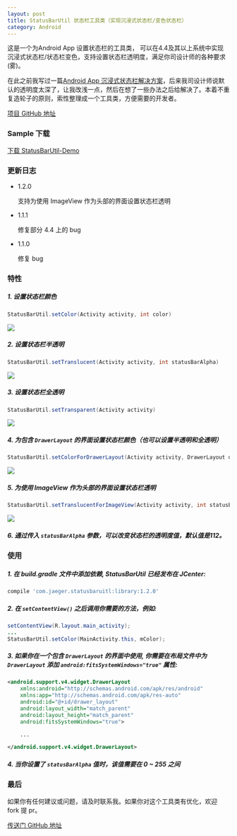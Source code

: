 ```yaml
---
layout: post
title: StatusBarUtil 状态栏工具类（实现沉浸式状态栏/变色状态栏）
category: Android 
---
```


这是一个为Android App 设置状态栏的工具类， 可以在4.4及其以上系统中实现 沉浸式状态栏/状态栏变色，支持设置状态栏透明度，满足你司设计师的各种要求(雾)。

在此之前我写过一篇[Android App 沉浸式状态栏解决方案](http://laobie.github.io/android/2016/02/15/status-bar-demo.html)，后来我司设计师说默认的透明度太深了，让我改浅一点，然后在想了一些办法之后给解决了。本着不重复造轮子的原则，索性整理成一个工具类，方便需要的开发者。

[项目 GitHub 地址](https://github.com/laobie/StatusBarUtil)

### Sample 下载
[下载 StatusBarUtil-Demo](http://fir.im/5mnp)

### 更新日志

- 1.2.0

    支持为使用 ImageView 作为头部的界面设置状态栏透明

- 1.1.1

    修复部分 4.4 上的 bug

- 1.1.0

    修复 bug

### 特性

##### 1. 设置状态栏颜色
	
~~~java
StatusBarUtil.setColor(Activity activity, int color)
~~~

  ![](https://raw.githubusercontent.com/laobie/StatusBarUtil/master/img/set_color.png)

##### 2. 设置状态栏半透明

~~~java
StatusBarUtil.setTranslucent(Activity activity, int statusBarAlpha)
~~~
	
![](https://raw.githubusercontent.com/laobie/StatusBarUtil/master/img/set_translucnet.png)
	
##### 3. 设置状态栏全透明

~~~java
StatusBarUtil.setTransparent(Activity activity)
~~~
	
![](https://raw.githubusercontent.com/laobie/StatusBarUtil/master/img/set_transparent.png)
  
##### 4. 为包含 `DrawerLayout` 的界面设置状态栏颜色（也可以设置半透明和全透明）

~~~java
StatusBarUtil.setColorForDrawerLayout(Activity activity, DrawerLayout drawerLayout, int color)
~~~

![](https://raw.githubusercontent.com/laobie/StatusBarUtil/master/img/set_color_for_drawer_layout.png)

##### 5. 为使用 ImageView 作为头部的界面设置状态栏透明

~~~java
StatusBarUtil.setTranslucentForImageView(Activity activity, int statusBarAlpha, View needOffsetView)
~~~

![](https://raw.githubusercontent.com/laobie/StatusBarUtil/master/img/set_for_image_view_page.png)

  
##### 6. 通过传入 `statusBarAlpha` 参数，可以改变状态栏的透明度值，默认值是112。
  

### 使用

##### 1. 在 build.gradle 文件中添加依赖, StatusBarUtil 已经发布在 JCenter:

~~~groovy
compile 'com.jaeger.statusbaruitl:library:1.2.0'
~~~

##### 2. 在 `setContentView()` 之后调用你需要的方法，例如:

~~~java
setContentView(R.layout.main_activity);
...
StatusBarUtil.setColor(MainActivity.this, mColor);
~~~

##### 3. 如果你在一个包含 `DrawerLayout` 的界面中使用, 你需要在布局文件中为 `DrawerLayout` 添加 `android:fitsSystemWindows="true"` 属性:

~~~xml
<android.support.v4.widget.DrawerLayout
    xmlns:android="http://schemas.android.com/apk/res/android"
    xmlns:app="http://schemas.android.com/apk/res-auto"
    android:id="@+id/drawer_layout"
    android:layout_width="match_parent"
    android:layout_height="match_parent"
    android:fitsSystemWindows="true">

    ...

</android.support.v4.widget.DrawerLayout>
~~~

##### 4. 当你设置了 `statusBarAlpha` 值时，该值需要在 0 ~ 255 之间

### 最后
如果你有任何建议或问题，请及时联系我。如果你对这个工具类有优化，欢迎 fork 提 pr。

[传送门 GitHub 地址](https://github.com/laobie/StatusBarUtil)

